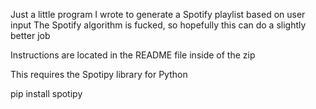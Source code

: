 Just a little program I wrote to generate a Spotify playlist based on user input
The Spotify algorithm is fucked, so hopefully this can do a slightly better job

Instructions are located in the README file inside of the zip


This requires the Spotipy library for Python

pip install spotipy
